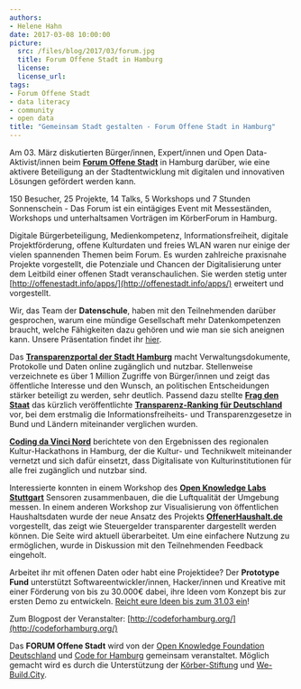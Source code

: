 ```yaml
---
authors: 
- Helene Hahn
date: 2017-03-08 10:00:00
picture:
  src: /files/blog/2017/03/forum.jpg
  title: Forum Offene Stadt in Hamburg
  license: 
  license_url: 
tags:
- Forum Offene Stadt
- data literacy
- community
- open data
title: "Gemeinsam Stadt gestalten - Forum Offene Stadt in Hamburg"
--- 
```


Am 03. März diskutierten Bürger/innen, Expert/innen und Open Data-Aktivist/innen beim **[Forum Offene Stadt](http://offenestadt.info/index.html#start)** in Hamburg darüber, wie eine aktivere Beteiligung an der Stadtentwicklung mit digitalen und innovativen Lösungen gefördert werden kann. 

150 Besucher, 25 Projekte, 14 Talks, 5 Workshops und 7 Stunden Sonnenschein - Das Forum ist ein eintägiges Event mit Messeständen, Workshops und unterhaltsamen Vorträgen im KörberForum in Hamburg. 

Digitale Bürgerbeteiligung, Medienkompetenz, Informationsfreiheit, digitale Projektförderung, offene Kulturdaten und freies WLAN waren nur einige der vielen spannenden Themen beim Forum. Es wurden zahlreiche praxisnahe Projekte vorgestellt, die Potenziale und Chancen der Digitalisierung unter dem Leitbild einer offenen Stadt veranschaulichen. Sie werden stetig
unter [http://offenestadt.info/apps/](http://offenestadt.info/apps/) erweitert
und vorgestellt.

Wir, das Team der **Datenschule**, haben mit den Teilnehmenden darüber gesprochen, warum eine mündige Gesellschaft mehr Datenkompetenzen braucht, welche Fähigkeiten dazu gehören und wie man sie sich aneignen kann. Unsere Präsentation findet ihr [hier](/files/downloads/documents/datenschule-forum-hamburg-03-2017.pdf).

Das **[Transparenzportal der Stadt Hamburg](http://transparenz.hamburg.de/)** macht Verwaltungsdokumente, Protokolle und Daten online zugänglich und nutzbar. Stellenweise verzeichnete es über 1 Million Zugriffe von Bürger/innen und zeigt das öffentliche Interesse und den Wunsch, an politischen Entscheidungen stärker beteiligt zu werden, sehr deutlich. Passend dazu stellte **[Frag den Staat](https://fragdenstaat.de/)** das kürzlich veröffentlichte **[Transparenz-Ranking für Deutschland](https://transparenzranking.de/)** vor, bei dem erstmalig die Informationsfreiheits- und Transparenzgesetze in Bund und Ländern miteinander verglichen wurden.

**[Coding da Vinci Nord](https://codingdavinci.de/events/)** berichtete von den Ergebnissen des regionalen Kultur-Hackathons in Hamburg, der die Kultur- und Technikwelt miteinander vernetzt und sich dafür einsetzt, dass Digitalisate von Kulturinstitutionen für alle frei zugänglich und nutzbar sind.

Interessierte konnten in einem Workshop des **[Open Knowledge Labs Stuttgart](http://luftdaten.info/)** Sensoren zusammenbauen, die die Luftqualität der Umgebung messen. In einem anderen Workshop zur Visualisierung von öffentlichen Haushaltsdaten wurde der neue Ansatz des Projekts **[OffenerHaushalt.de](https://offenerhaushalt.de/)** vorgestellt, das zeigt wie Steuergelder transparenter dargestellt werden können. Die Seite wird aktuell überarbeitet. Um eine einfachere Nutzung zu ermöglichen, wurde in Diskussion mit den Teilnehmenden Feedback eingeholt.

Arbeitet ihr mit offenen Daten oder habt eine Projektidee? Der **Prototype Fund** unterstützt Softwareentwickler/innen, Hacker/innen und Kreative mit einer Förderung von bis zu 30.000€ dabei, ihre Ideen vom Konzept bis zur ersten Demo zu entwickeln. [Reicht eure Ideen bis zum 31.03 ein](https://prototypefund.de/)!

Zum Blogpost der Veranstalter: [http://codeforhamburg.org/](http://codeforhamburg.org/)

Das **FORUM Offene Stadt** wird von der [Open Knowledge Foundation Deutschland](https://okfn.de/) und [Code for Hamburg](http://codeforhamburg.org/) gemeinsam veranstaltet. Möglich gemacht wird es durch die Unterstützung der [Körber-Stiftung](https://www.koerber-stiftung.de/) und [We-Build.City](https://we-build.city/).
